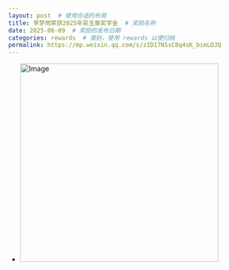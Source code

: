 ```yaml
---
layout: post  # 使用合适的布局
title: 李梦雨荣获2025年吴玉章奖学金  # 奖励名称
date: 2025-06-09  # 奖励的发布日期
categories: rewards  # 类别，使用 rewards 以便归档
permalink: https://mp.weixin.qq.com/s/zID17NSsC8q4sK_bimLOJQ
---
```


- <img src="https://cheng-bdal.github.io//images/李梦雨-吴玉章.jpg" alt="Image" width="400">


